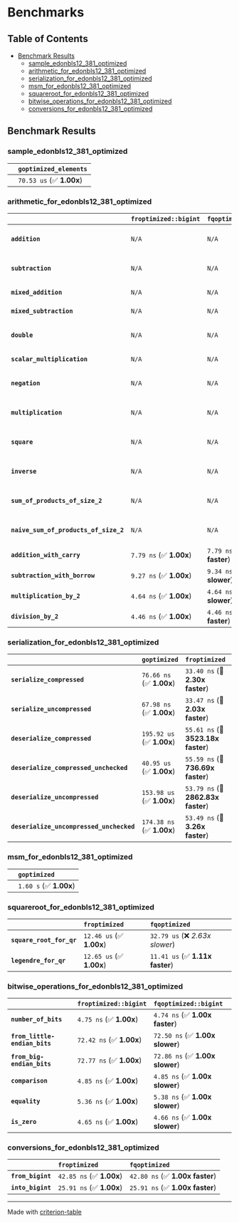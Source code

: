 # Benchmarks

## Table of Contents

- [Benchmark Results](#benchmark-results)
    - [sample_edonbls12_381_optimized](#sample_edonbls12_381_optimized)
    - [arithmetic_for_edonbls12_381_optimized](#arithmetic_for_edonbls12_381_optimized)
    - [serialization_for_edonbls12_381_optimized](#serialization_for_edonbls12_381_optimized)
    - [msm_for_edonbls12_381_optimized](#msm_for_edonbls12_381_optimized)
    - [squareroot_for_edonbls12_381_optimized](#squareroot_for_edonbls12_381_optimized)
    - [bitwise_operations_for_edonbls12_381_optimized](#bitwise_operations_for_edonbls12_381_optimized)
    - [conversions_for_edonbls12_381_optimized](#conversions_for_edonbls12_381_optimized)

## Benchmark Results

### sample_edonbls12_381_optimized

|        | `goptimized_elements`           |
|:-------|:------------------------------- |
|        | `70.53 us` (✅ **1.00x**)        |

### arithmetic_for_edonbls12_381_optimized

|                                       | `froptimized::bigint`          | `fqoptimized::bigint`          | `goptimized`              | `fqoptimized`                    | `froptimized`                     |
|:--------------------------------------|:-------------------------------|:-------------------------------|:--------------------------|:---------------------------------|:--------------------------------- |
| **`addition`**                        | `N/A`                          | `N/A`                          | `448.22 ns` (✅ **1.00x**) | `9.87 ns` (🚀 **45.42x faster**)  | `9.64 ns` (🚀 **46.50x faster**)   |
| **`subtraction`**                     | `N/A`                          | `N/A`                          | `466.37 ns` (✅ **1.00x**) | `10.28 ns` (🚀 **45.36x faster**) | `10.32 ns` (🚀 **45.19x faster**)  |
| **`mixed_addition`**                  | `N/A`                          | `N/A`                          | `467.91 ns` (✅ **1.00x**) | `N/A`                            | `N/A`                             |
| **`mixed_subtraction`**               | `N/A`                          | `N/A`                          | `472.94 ns` (✅ **1.00x**) | `N/A`                            | `N/A`                             |
| **`double`**                          | `N/A`                          | `N/A`                          | `347.32 ns` (✅ **1.00x**) | `6.34 ns` (🚀 **54.77x faster**)  | `6.33 ns` (🚀 **54.89x faster**)   |
| **`scalar_multiplication`**           | `N/A`                          | `N/A`                          | `156.83 us` (✅ **1.00x**) | `N/A`                            | `N/A`                             |
| **`negation`**                        | `N/A`                          | `N/A`                          | `N/A`                     | `7.07 ns` (✅ **1.01x faster**)   | `7.11 ns` (✅ **1.00x**)           |
| **`multiplication`**                  | `N/A`                          | `N/A`                          | `N/A`                     | `44.25 ns` (✅ **1.01x faster**)  | `44.62 ns` (✅ **1.00x**)          |
| **`square`**                          | `N/A`                          | `N/A`                          | `N/A`                     | `38.10 ns` (✅ **1.01x slower**)  | `37.72 ns` (✅ **1.00x**)          |
| **`inverse`**                         | `N/A`                          | `N/A`                          | `N/A`                     | `7.34 us` (✅ **1.01x faster**)   | `7.43 us` (✅ **1.00x**)           |
| **`sum_of_products_of_size_2`**       | `N/A`                          | `N/A`                          | `N/A`                     | `63.29 ns` (✅ **1.01x slower**)  | `62.81 ns` (✅ **1.00x**)          |
| **`naive_sum_of_products_of_size_2`** | `N/A`                          | `N/A`                          | `N/A`                     | `97.93 ns` (✅ **1.01x faster**)  | `98.87 ns` (✅ **1.00x**)          |
| **`addition_with_carry`**             | `7.79 ns` (✅ **1.00x**)        | `7.79 ns` (✅ **1.00x faster**) | `N/A`                     | `N/A`                            | `N/A`                             |
| **`subtraction_with_borrow`**         | `9.27 ns` (✅ **1.00x**)        | `9.34 ns` (✅ **1.01x slower**) | `N/A`                     | `N/A`                            | `N/A`                             |
| **`multiplication_by_2`**             | `4.64 ns` (✅ **1.00x**)        | `4.64 ns` (✅ **1.00x slower**) | `N/A`                     | `N/A`                            | `N/A`                             |
| **`division_by_2`**                   | `4.46 ns` (✅ **1.00x**)        | `4.46 ns` (✅ **1.00x faster**) | `N/A`                     | `N/A`                            | `N/A`                             |

### serialization_for_edonbls12_381_optimized

|                                          | `goptimized`              | `froptimized`                      | `fqoptimized`                       |
|:-----------------------------------------|:--------------------------|:-----------------------------------|:----------------------------------- |
| **`serialize_compressed`**               | `76.66 ns` (✅ **1.00x**)  | `33.40 ns` (🚀 **2.30x faster**)    | `33.44 ns` (🚀 **2.29x faster**)     |
| **`serialize_uncompressed`**             | `67.98 ns` (✅ **1.00x**)  | `33.47 ns` (🚀 **2.03x faster**)    | `33.33 ns` (🚀 **2.04x faster**)     |
| **`deserialize_compressed`**             | `195.92 us` (✅ **1.00x**) | `55.61 ns` (🚀 **3523.18x faster**) | `53.86 ns` (🚀 **3637.48x faster**)  |
| **`deserialize_compressed_unchecked`**   | `40.95 us` (✅ **1.00x**)  | `55.59 ns` (🚀 **736.69x faster**)  | `53.79 ns` (🚀 **761.36x faster**)   |
| **`deserialize_uncompressed`**           | `153.98 us` (✅ **1.00x**) | `53.79 ns` (🚀 **2862.83x faster**) | `55.29 ns` (🚀 **2784.88x faster**)  |
| **`deserialize_uncompressed_unchecked`** | `174.38 ns` (✅ **1.00x**) | `53.49 ns` (🚀 **3.26x faster**)    | `55.25 ns` (🚀 **3.16x faster**)     |

### msm_for_edonbls12_381_optimized

|        | `goptimized`            |
|:-------|:----------------------- |
|        | `1.60 s` (✅ **1.00x**)  |

### squareroot_for_edonbls12_381_optimized

|                          | `froptimized`            | `fqoptimized`                    |
|:-------------------------|:-------------------------|:-------------------------------- |
| **`square_root_for_qr`** | `12.46 us` (✅ **1.00x**) | `32.79 us` (❌ *2.63x slower*)    |
| **`legendre_for_qr`**    | `12.65 us` (✅ **1.00x**) | `11.41 us` (✅ **1.11x faster**)  |

### bitwise_operations_for_edonbls12_381_optimized

|                               | `froptimized::bigint`          | `fqoptimized::bigint`            |
|:------------------------------|:-------------------------------|:-------------------------------- |
| **`number_of_bits`**          | `4.75 ns` (✅ **1.00x**)        | `4.74 ns` (✅ **1.00x faster**)   |
| **`from_little-endian_bits`** | `72.42 ns` (✅ **1.00x**)       | `72.50 ns` (✅ **1.00x slower**)  |
| **`from_big-endian_bits`**    | `72.77 ns` (✅ **1.00x**)       | `72.86 ns` (✅ **1.00x slower**)  |
| **`comparison`**              | `4.85 ns` (✅ **1.00x**)        | `4.85 ns` (✅ **1.00x slower**)   |
| **`equality`**                | `5.36 ns` (✅ **1.00x**)        | `5.38 ns` (✅ **1.00x slower**)   |
| **`is_zero`**                 | `4.65 ns` (✅ **1.00x**)        | `4.66 ns` (✅ **1.00x slower**)   |

### conversions_for_edonbls12_381_optimized

|                   | `froptimized`            | `fqoptimized`                    |
|:------------------|:-------------------------|:-------------------------------- |
| **`from_bigint`** | `42.85 ns` (✅ **1.00x**) | `42.80 ns` (✅ **1.00x faster**)  |
| **`into_bigint`** | `25.91 ns` (✅ **1.00x**) | `25.91 ns` (✅ **1.00x faster**)  |

---
Made with [criterion-table](https://github.com/nu11ptr/criterion-table)

